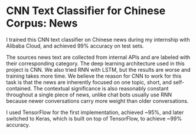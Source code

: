 # CNN Text Classifier for Chinese Corpus: News

I trained this CNN text classifier on Chinese news during my internship with Alibaba Cloud, and achieved 99% accuracy on test sets.

The sources news text are collected from internal APIs and are labeled with their corresponding category. The deep learning architecture used in this project is CNN. We also tried RNN with LSTM, but the results are worse and training takes more time. We believe the reason for CNN to work for this task is that the news are inherently focused on one topic, short, and self-contained. The contextual significance is also reasonably constant throughout a single piece of news, unlike chat bots usually use RNN because newer conversations carry more weight than older conversations.

I used TensorFlow for the first implementation, achieved ~95%, and later switched to Keras, which is built on top of TensorFlow, to achieve ~99% accuracy.
